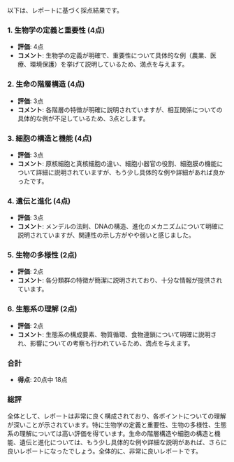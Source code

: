 以下は、レポートに基づく採点結果です。

### 1. 生物学の定義と重要性 (4点)
- **評価**: 4点
- **コメント**: 生物学の定義が明確で、重要性について具体的な例（農業、医療、環境保護）を挙げて説明しているため、満点を与えます。

### 2. 生命の階層構造 (4点)
- **評価**: 3点
- **コメント**: 各階層の特徴が明確に説明されていますが、相互関係についての具体的な例が不足しているため、3点とします。

### 3. 細胞の構造と機能 (4点)
- **評価**: 3点
- **コメント**: 原核細胞と真核細胞の違い、細胞小器官の役割、細胞膜の機能について詳細に説明されていますが、もう少し具体的な例や詳細があれば良かったです。

### 4. 遺伝と進化 (4点)
- **評価**: 3点
- **コメント**: メンデルの法則、DNAの構造、進化のメカニズムについて明確に説明されていますが、関連性の示し方がやや弱いと感じました。

### 5. 生物の多様性 (2点)
- **評価**: 2点
- **コメント**: 各分類群の特徴が簡潔に説明されており、十分な情報が提供されています。

### 6. 生態系の理解 (2点)
- **評価**: 2点
- **コメント**: 生態系の構成要素、物質循環、食物連鎖について明確に説明され、影響についての考察も行われているため、満点を与えます。

### 合計
- **得点**: 20点中 18点

### 総評
全体として、レポートは非常に良く構成されており、各ポイントについての理解が深いことが示されています。特に生物学の定義と重要性、生物の多様性、生態系の理解については高い評価を得ています。生命の階層構造や細胞の構造と機能、遺伝と進化については、もう少し具体的な例や詳細な説明があれば、さらに良いレポートになったでしょう。全体的に、非常に良いレポートです。